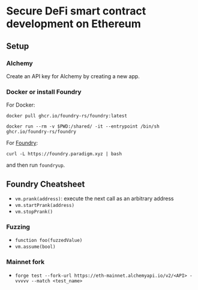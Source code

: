 # Secure DeFi smart contract development on Ethereum

## Setup

### Alchemy

Create an API key for Alchemy by creating a new app.

### Docker or install Foundry

For Docker:

``docker pull ghcr.io/foundry-rs/foundry:latest``

``docker run --rm -v $PWD:/shared/ -it --entrypoint /bin/sh ghcr.io/foundry-rs/foundry``

For [Foundry](https://github.com/foundry-rs/foundry):

``curl -L https://foundry.paradigm.xyz | bash``

and then run ``foundryup``.

## Foundry Cheatsheet

* ``vm.prank(address)``: execute the next call as an arbitrary address
* ``vm.startPrank(address)``
* ``vm.stopPrank()``

### Fuzzing

* ``function foo(fuzzedValue)``
* ``vm.assume(bool)``

### Mainnet fork

* ``forge test --fork-url https://eth-mainnet.alchemyapi.io/v2/<API> -vvvvv --match <test_name>``
